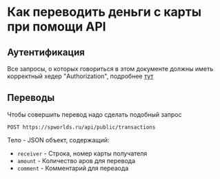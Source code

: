# Как переводить деньги с карты при помощи API

## Аутентификация

Все запросы, о которых говориться в этом документе должны иметь корректный хедер "Authorization", подробнее [тут](AUTHORIZATION.md)

## Переводы

Чтобы совершить перевод надо сделать подобный запрос

```
POST https://spworlds.ru/api/public/transactions
```

Тело - JSON объект, содержащий:

- `receiver` - Строка, номер карты получателя
- `amount` - Количество аров для перевода
- `comment` - Комментарий для переаода
